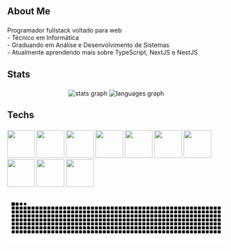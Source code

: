 <h2 align="left">About Me</h2>

###

<p align="left">Programador fullstack voltado para web<br>- Técnico em Informática<br>- Graduando em Análise e Desenvolvimento de Sistemas<br>- Atualmente aprendendo mais sobre TypeScript, NextJS e NestJS</p>

###

<h2 align="left">Stats</h2>

###

<div align="center">
  <img src="https://github-readme-stats.vercel.app/api?username=genzo-dev&hide_title=false&hide_rank=false&show_icons=true&include_all_commits=true&count_private=true&disable_animations=false&theme=midnight-purple&locale=en&hide_border=false&order=1" height="150" alt="stats graph"  />
  <img src="https://github-readme-stats.vercel.app/api/top-langs?username=genzo-dev&locale=en&hide_title=false&layout=compact&card_width=320&langs_count=5&theme=midnight-purple&hide_border=false&order=2" height="150" alt="languages graph"  />
</div>

###

<h2 align="left">Techs</h2>

###

<div align="left">

  <img height="64" width="64" src="https://cdn.jsdelivr.net/gh/devicons/devicon@latest/icons/nextjs/nextjs-original.svg" />
  <img height="64" width="64" src="https://cdn.jsdelivr.net/gh/devicons/devicon@latest/icons/nestjs/nestjs-original.svg" />
  <img height="64" width="64" src="https://cdn.jsdelivr.net/gh/devicons/devicon@latest/icons/tailwindcss/tailwindcss-original.svg" />
  <img height="64" width="64" src="https://cdn.jsdelivr.net/gh/devicons/devicon@latest/icons/react/react-original.svg" />
  <img height="64" width="64" src="https://cdn.jsdelivr.net/gh/devicons/devicon@latest/icons/typescript/typescript-original.svg" />
  <img height="64" width="64" src="https://cdn.jsdelivr.net/gh/devicons/devicon@latest/icons/javascript/javascript-original.svg" />
  <img height="64" width="64" src="https://cdn.jsdelivr.net/gh/devicons/devicon@latest/icons/html5/html5-original.svg" /> 
  <img height="64" width="64" src="https://cdn.jsdelivr.net/gh/devicons/devicon@latest/icons/css3/css3-original.svg" />
  <img height="64" width="64" src="https://cdn.jsdelivr.net/gh/devicons/devicon@latest/icons/django/django-plain.svg" />
  <img height="64" width="64" src="https://cdn.jsdelivr.net/gh/devicons/devicon@latest/icons/python/python-original.svg" />
                        
</div>

###

<picture>
  <source media="(prefers-color-scheme: dark)" srcset="https://raw.githubusercontent.com/v1ih/v1ih/output/github-snake-dark.svg" />
  <source media="(prefers-color-scheme: light)" srcset="https://raw.githubusercontent.com/v1ih/v1ih/output/github-snake.svg" />
  <img alt="github-snake" src="https://raw.githubusercontent.com/v1ih/v1ih/output/github-snake.svg" />
</picture>

###
